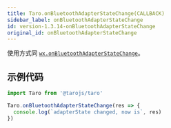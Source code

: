 ```yaml
---
title: Taro.onBluetoothAdapterStateChange(CALLBACK)
sidebar_label: onBluetoothAdapterStateChange
id: version-1.3.14-onBluetoothAdapterStateChange
original_id: onBluetoothAdapterStateChange
---
```


使用方式同 [`wx.onBluetoothAdapterStateChange`](https://developers.weixin.qq.com/miniprogram/dev/api/wx.onBluetoothAdapterStateChange.html)。

## 示例代码

```jsx
import Taro from '@tarojs/taro'

Taro.onBluetoothAdapterStateChange(res => {
  console.log(`adapterState changed, now is`, res)
})
```

  